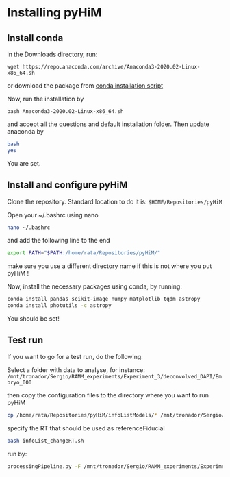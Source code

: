 # Installing pyHiM



## Install conda

in the Downloads directory, run:

```
wget https://repo.anaconda.com/archive/Anaconda3-2020.02-Linux-x86_64.sh
```

or download the package from [conda installation script](https://www.anaconda.com/products/individual)



Now, run the installation by

```
bash Anaconda3-2020.02-Linux-x86_64.sh 

```

and accept all the questions and default installation folder. Then update anaconda by

```bash
bash
yes
```

You are set.



## Install and configure pyHiM

Clone the repository. Standard location to do it is: ```$HOME/Repositories/pyHiM```

Open your ~/.bashrc using nano 

```bash
nano ~/.bashrc
```

and add the following line to the end

```sh
export PATH="$PATH:/home/rata/Repositories/pyHiM/"
```

make sure you use a different directory name if this is not where you put pyHiM !

Now, install the necessary packages using conda, by running:

```sh
conda install pandas scikit-image numpy matplotlib tqdm astropy
conda install photutils -c astropy

```

You should be set!



## Test run

If you want to go for a test run, do the following:

Select a folder with data to analyse, for instance: ```/mnt/tronador/Sergio/RAMM_experiments/Experiment_3/deconvolved_DAPI/Embryo_000```



then copy the configuration files to the directory where you want to run pyHiM

```bash
cp /home/rata/Repositories/pyHiM/infoListModels/* /mnt/tronador/Sergio/RAMM_experiments/Experiment_3/deconvolved_DAPI/Embryo_000/
```

specify the RT that should be used as referenceFiducial

```bash
bash infoList_changeRT.sh
```

run by:

```bash
processingPipeline.py -F /mnt/tronador/Sergio/RAMM_experiments/Experiment_3/deconvolved_DAPI/Embryo_000/
```












